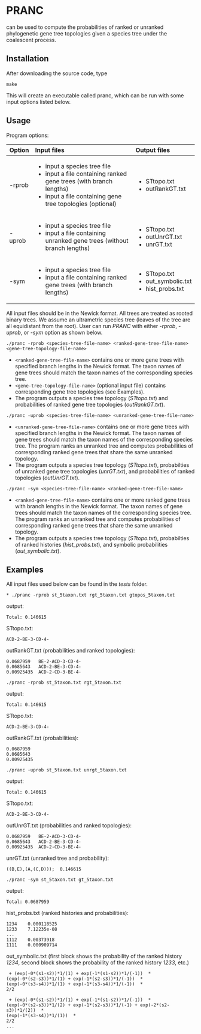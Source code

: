 # PRANC
can be used to compute the probabilities of ranked or unranked phylogenetic gene tree topologies given a species tree under the coalescent process.  

## Installation
After downloading the source code, type
```
make
```
This will create an executable called pranc, which can be run with some input options listed below.

## Usage
Program options:

| Option        | Input files   | Output files                   |
| ------------- |:-------------| :------------------------------|
| -rprob        | <ul><li>input a species tree file</li><li>input a file containing ranked gene trees (with branch lengths)</li><li> input a file containing gene tree topologies (optional)</li></ul>|<ul><li>STtopo.txt</li><li>outRankGT.txt</li></ul>|
| -uprob        | <ul><li>input a species tree file</li><li>input a file containing unranked gene trees (without branch lengths)</li></ul>| <ul><li>STtopo.txt</li><li>outUnrGT.txt</li><li>unrGT.txt</li></ul>|
| -sym        | <ul><li>input a species tree file</li><li>input a file containing ranked gene trees (with branch lengths)</li></ul>| <ul><li>STtopo.txt</li><li>out_symbolic.txt</li><li>hist_probs.txt</li></ul>|

All input files should be in the Newick format. All trees are treated as rooted binary trees. We assume an ultrametric species tree (leaves of the tree are all equidistant from the root). User can run *PRANC* with either *-rprob*, *-uprob*, or *-sym* option as shown below.  

```
./pranc -rprob <species-tree-file-name> <ranked-gene-tree-file-name> <gene-tree-topology-file-name>
```
* ```<ranked-gene-tree-file-name>``` contains one or more gene trees with specified branch lengths in the Newick format. The taxon names of gene trees should match the taxon names of the corresponding species tree.   
* ```<gene-tree-topology-file-name>``` (optional input file) contains corresponding gene tree topologies (see Examples). 
* The program outputs a species tree topology (*STtopo.txt*) and probabilities of ranked gene tree topologies (*outRankGT.txt*).
  
```
./pranc -uprob <species-tree-file-name> <unranked-gene-tree-file-name>
```
* ```<unranked-gene-tree-file-name>``` contains one or more gene trees with specified branch lengths in the Newick format. The taxon names of gene trees should match the taxon names of the corresponding species tree. The program ranks an unranked tree and computes probabilities of corresponding ranked gene trees that share the same unranked topology.   
* The program outputs a species tree topology (*STtopo.txt*), probabilties of unranked gene tree topologies (*unrGT.txt*), and probabilities of ranked topologies (*outUnrGT.txt*).

```
./pranc -sym <species-tree-file-name> <ranked-gene-tree-file-name>
```
* ```<ranked-gene-tree-file-name>``` contains one or more ranked gene trees with branch lengths in the Newick format. The taxon names of gene trees should match the taxon names of the corresponding species tree. The program ranks an unranked tree and computes probabilities of corresponding ranked gene trees that share the same unranked topology.   
* The program outputs a species tree topology (*STtopo.txt*), probabilties of ranked histories (*hist_probs.txt*), and symbolic probabilities (*out_symbolic.txt*).

## Examples
All input files used below can be found in the *tests* folder. 
```
* ./pranc -rprob st_5taxon.txt rgt_5taxon.txt gtopos_5taxon.txt
```
output:
```
Total: 0.146615
```
STtopo.txt: 
```
ACD-2-BE-3-CD-4-
```
outRankGT.txt (probabilities and ranked topologies):
```
0.0687959	BE-2-ACD-3-CD-4-
0.0685643	ACD-2-BE-3-CD-4-
0.00925435	ACD-2-CD-3-BE-4-
```



```
./pranc -rprob st_5taxon.txt rgt_5taxon.txt
```
output:
```
Total: 0.146615
```
STtopo.txt: 
```
ACD-2-BE-3-CD-4-
```
outRankGT.txt (probabilities):
```
0.0687959	
0.0685643	
0.00925435	
```


```
./pranc -uprob st_5taxon.txt unrgt_5taxon.txt 
```
output:
```
Total: 0.146615
```
STtopo.txt: 
```
ACD-2-BE-3-CD-4-
```
outUnrGT.txt (probabilities and ranked topologies):
```
0.0687959	BE-2-ACD-3-CD-4-
0.0685643	ACD-2-BE-3-CD-4-
0.00925435	ACD-2-CD-3-BE-4-
```
unrGT.txt (unranked tree and probability):
```
((B,E),(A,(C,D)));	0.146615
```


```
./pranc -sym st_5taxon.txt gt_5taxon.txt 
```
output:
```
Total: 0.0687959
```
hist_probs.txt (ranked histories and probabilities):
```
1234	0.000118525
1233	7.12235e-08
...
1112	0.00373918
1111	0.000909714
```
out_symbolic.txt (first block shows the probability of the ranked history *1234*, second block shows the probability of the ranked history *1233*, etc.)
```
 + (exp(-0*(s1-s2))*1/(1) + exp(-1*(s1-s2))*1/(-1))  * 
(exp(-0*(s2-s3))*1/(1) + exp(-1*(s2-s3))*1/(-1))  * 
(exp(-0*(s3-s4))*1/(1) + exp(-1*(s3-s4))*1/(-1))  * 
2/2

 + (exp(-0*(s1-s2))*1/(1) + exp(-1*(s1-s2))*1/(-1))  * 
(exp(-0*(s2-s3))*1/(2) + exp(-1*(s2-s3))*1/(-1) + exp(-2*(s2-s3))*1/(2))  * 
(exp(-1*(s3-s4))*1/(1))  * 
2/2
...
```
